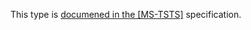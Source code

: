 This type is [documened in the [MS-TSTS]](https://learn.microsoft.com/en-us/openspecs/windows_protocols/ms-tsts/6b79bf3f-d69c-46ba-8051-22f7a235a9bf) specification.
